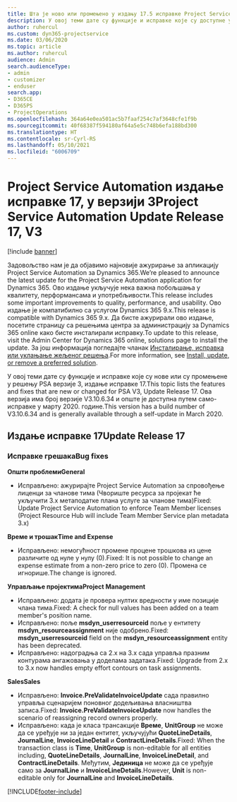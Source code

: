```yaml
---
title: Шта је ново или промењено у издању 17.5 исправке Project Service Automation верзије 3
description: У овој теми дате су функције и исправке које су доступне у издању 17 исправке за Project Service Automation верзије 3.
author: ruhercul
ms.custom: dyn365-projectservice
ms.date: 03/06/2020
ms.topic: article
ms.author: ruhercul
audience: Admin
search.audienceType:
- admin
- customizer
- enduser
search.app:
- D365CE
- D365PS
- ProjectOperations
ms.openlocfilehash: 364a64e0ea501ac5b7faaf254c7af3648cfe1f9b
ms.sourcegitcommit: 40f68387f594180af64a5e5c748b6efa188bd300
ms.translationtype: HT
ms.contentlocale: sr-Cyrl-RS
ms.lasthandoff: 05/10/2021
ms.locfileid: "6006709"
---
```

# <a name="project-service-automation-update-release-17-v3"></a><span data-ttu-id="ee325-103">Project Service Automation издање исправке 17, у верзији 3</span><span class="sxs-lookup"><span data-stu-id="ee325-103">Project Service Automation Update Release 17, V3</span></span>

[!include [banner](../includes/psa-now-project-operations.md)]

<span data-ttu-id="ee325-104">Задовољство нам је да објавимо најновије ажурирање за апликацију Project Service Automation за Dynamics 365.</span><span class="sxs-lookup"><span data-stu-id="ee325-104">We’re pleased to announce the latest update for the Project Service Automation application for Dynamics 365.</span></span> <span data-ttu-id="ee325-105">Ово издање укључује нека важна побољшања у квалитету, перформансама и употребљивости.</span><span class="sxs-lookup"><span data-stu-id="ee325-105">This release includes some important improvements to quality, performance, and usability.</span></span>  <span data-ttu-id="ee325-106">Ово издање је компатибилно са услугом Dynamics 365 9.x.</span><span class="sxs-lookup"><span data-stu-id="ee325-106">This release is compatible with Dynamics 365 9.x.</span></span> <span data-ttu-id="ee325-107">Да бисте ажурирали ово издање, посетите страницу са решењима центра за администрацију за Dynamics 365 online како бисте инсталирали исправку.</span><span class="sxs-lookup"><span data-stu-id="ee325-107">To update to this release, visit the Admin Center for Dynamics 365 online, solutions page to install the update.</span></span> <span data-ttu-id="ee325-108">За још информација погледајте чланак [Инсталирање, исправка или уклањање жељеног решења](/power-platform/admin/install-remove-preferred-solution).</span><span class="sxs-lookup"><span data-stu-id="ee325-108">For more information, see [Install, update, or remove a preferred solution](/power-platform/admin/install-remove-preferred-solution).</span></span>

<span data-ttu-id="ee325-109">У овој теми дате су функције и исправке које су нове или су промењене у решењу PSA верзије 3, издање исправке 17.</span><span class="sxs-lookup"><span data-stu-id="ee325-109">This topic lists the features and fixes that are new or changed for PSA V3, Update Release 17.</span></span> <span data-ttu-id="ee325-110">Ова верзија има број верзије V3.10.6.34 и опште је доступна путем само-исправке у марту 2020. године.</span><span class="sxs-lookup"><span data-stu-id="ee325-110">This version has a build number of V3.10.6.34 and is generally available through a self-update in March 2020.</span></span>


## <a name="update-release-17"></a><span data-ttu-id="ee325-111">Издање исправке 17</span><span class="sxs-lookup"><span data-stu-id="ee325-111">Update Release 17</span></span>

### <a name="bug-fixes"></a><span data-ttu-id="ee325-112">Исправке грешака</span><span class="sxs-lookup"><span data-stu-id="ee325-112">Bug fixes</span></span>

<span data-ttu-id="ee325-113">**Општи проблеми**</span><span class="sxs-lookup"><span data-stu-id="ee325-113">**General**</span></span>

- <span data-ttu-id="ee325-114">Исправљено: ажурирајте Project Service Automation за спровођење лиценци за чланове тима (Чвориште ресурса за пројекат ће укључити 3.x метаподатке плана услуге за чланове тима)</span><span class="sxs-lookup"><span data-stu-id="ee325-114">Fixed: Update Project Service Automation to enforce Team Member licenses (Project Resource Hub will include Team Member Service plan metadata 3.x)</span></span>
 
<span data-ttu-id="ee325-115">**Време и трошак**</span><span class="sxs-lookup"><span data-stu-id="ee325-115">**Time and Expense**</span></span>

- <span data-ttu-id="ee325-116">Исправљено: немогућност промене процене трошкова из цене различите од нуле у нулу (0).</span><span class="sxs-lookup"><span data-stu-id="ee325-116">Fixed: It is not possible to change an expense estimate from a non-zero price to zero (0).</span></span> <span data-ttu-id="ee325-117">Промена се игнорише.</span><span class="sxs-lookup"><span data-stu-id="ee325-117">The change is ignored.</span></span>

<span data-ttu-id="ee325-118">**Управљање пројектима**</span><span class="sxs-lookup"><span data-stu-id="ee325-118">**Project Management**</span></span>

- <span data-ttu-id="ee325-119">Исправљено: додата је провера нултих вредности у име позиције члана тима.</span><span class="sxs-lookup"><span data-stu-id="ee325-119">Fixed: A check for null values has been added on a team member's position name.</span></span>
- <span data-ttu-id="ee325-120">Исправљено: поље **msdyn_userresourceid** поље у ентитету **msdyn_resourceassignment** није одобрено.</span><span class="sxs-lookup"><span data-stu-id="ee325-120">Fixed: **msdyn_userresourceid** field on the **msdyn_resourceassignment** entity has been deprecated.</span></span>
- <span data-ttu-id="ee325-121">Исправљено: надоградња са 2.x на 3.x сада управља празним контурама ангажовања у доделама задатака.</span><span class="sxs-lookup"><span data-stu-id="ee325-121">Fixed: Upgrade from 2.x to 3.x now handles empty effort contours on task assignments.</span></span>

<span data-ttu-id="ee325-122">**Sales**</span><span class="sxs-lookup"><span data-stu-id="ee325-122">**Sales**</span></span>

- <span data-ttu-id="ee325-123">Исправљено: **Invoice.PreValidateInvoiceUpdate** сада правилно управља сценаријем поновног додељивања власништва записа.</span><span class="sxs-lookup"><span data-stu-id="ee325-123">Fixed: **Invoice.PreValidateInvoiceUpdate** now handles the scenario of reassigning record owners properly.</span></span>
- <span data-ttu-id="ee325-124">Исправљено: када је класа трансакције **Време**, **UnitGroup** не може да се уређује ни за један ентитет, укључујући **QuoteLineDetails**, **JournalLine**, **InvoiceLineDetail** и **ContractLineDetails**.</span><span class="sxs-lookup"><span data-stu-id="ee325-124">Fixed: When the transaction class is **Time**, **UnitGroup** is non-editable for all entities including, **QuoteLineDetails**, **JournalLine**, **InvoiceLineDetail**, and **ContractLineDetails**.</span></span> <span data-ttu-id="ee325-125">Међутим, **Јединица** не може да се уређује само за **JournalLine** и **InvoiceLineDetails**.</span><span class="sxs-lookup"><span data-stu-id="ee325-125">However, **Unit** is non-editable only for **JournalLine** and **InvoiceLineDetails**.</span></span>




[!INCLUDE[footer-include](../includes/footer-banner.md)]